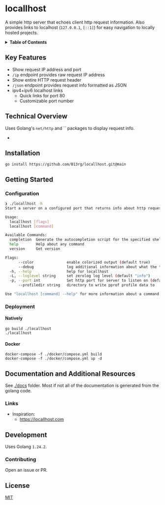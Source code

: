 # locallhost

A simple http server that echoes client http request information.
Also provides links to localhost (`127.0.0.1`, `[::1]`) for easy navigation to locally hosted projects.

<details>
<summary><b>Table of Contents</b></summary>
<p>

- [locallhost](#locallhost)
  - [Key Features](#key-features)
  - [Technical Overview](#technical-overview)
  - [Installation](#installation)
  - [Getting Started](#getting-started)
    - [Configuration](#configuration)
    - [Deployment](#deployment)
  - [Documentation and Additional Resources](#documentation-and-additional-resources)
    - [Links](#links)
  - [Development](#development)
    - [Contributing](#contributing)
  - [License](#license)

</p>
</details>

## Key Features

* Show request IP address and port
* `/ip` endpoint provides raw request IP address
* Show entire HTTP request header
* `/json` endpoint provides request info formatted as JSON
* ipv4+ipv6 localhost links
  * Quick links for port 80
  * Customizable port number

## Technical Overview

Uses Golang's `net/http` and `` packages to display request info.

* 

## Installation

```
go install https://github.com/B13rg/locallhost.git@main
```

## Getting Started

### Configuration

```sh
❯ ./locallhost -h                                                                                                                         ─╯
Start a server on a configured port that returns info about http requests.

Usage:
  locallhost [flags]
  locallhost [command]

Available Commands:
  completion  Generate the autocompletion script for the specified shell
  help        Help about any command
  version     Get version

Flags:
      --color               enable colorized output (default true)
      --debug               log additional information about what the tool is doing. Overrides --loglevel
  -h, --help                help for locallhost
  -L, --loglevel string     set zerolog log level (default "info")
  -p, --port int            Set http port for server to listen on (default 8080)
      --profiledir string   directory to write pprof profile data to

Use "locallhost [command] --help" for more information about a command.
```

### Deployment

#### Natively

```
go build ./locallhost
./locallhost
```

#### Docker

```
docker-compose -f ./docker/compose.yml build
docker-compose -f ./docker/compose.yml up -d
```

## Documentation and Additional Resources

See [./docs]() folder.
Most if not all of the documentation is generated from the golang code.

### Links

* Inspiration:
  * https://locallhost.com

## Development

Uses Golang `1.24.2`.

### Contributing

Open an issue or PR.

## License

[MIT](LICENSE)
